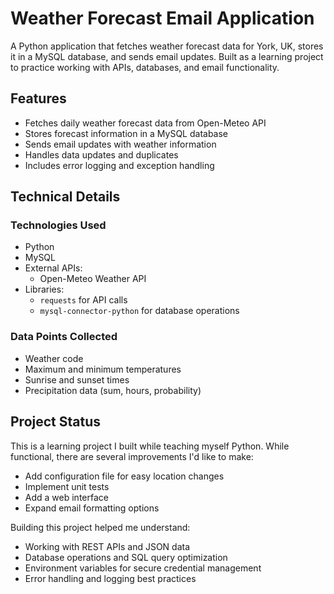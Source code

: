 # Weather Forecast Email Application

A Python application that fetches weather forecast data for York, UK, stores it in a MySQL database, and sends email updates. Built as a learning project to practice working with APIs, databases, and email functionality.

## Features

- Fetches daily weather forecast data from Open-Meteo API
- Stores forecast information in a MySQL database
- Sends email updates with weather information
- Handles data updates and duplicates
- Includes error logging and exception handling

## Technical Details

### Technologies Used
- Python
- MySQL
- External APIs:
  - Open-Meteo Weather API
- Libraries:
  - `requests` for API calls
  - `mysql-connector-python` for database operations

### Data Points Collected
- Weather code
- Maximum and minimum temperatures
- Sunrise and sunset times
- Precipitation data (sum, hours, probability)

## Project Status

This is a learning project I built while teaching myself Python. While functional, there are several improvements I'd like to make:

- Add configuration file for easy location changes
- Implement unit tests
- Add a web interface
- Expand email formatting options

Building this project helped me understand:
- Working with REST APIs and JSON data
- Database operations and SQL query optimization
- Environment variables for secure credential management
- Error handling and logging best practices
